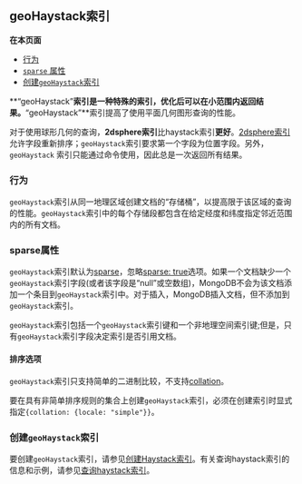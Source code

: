 ## geoHaystack索引

**在本页面**

- [行为](#行为)
- [`sparse` 属性](#属性)
- [创建`geoHaystack`索引](#索引)

**“geoHaystack”**索引是一种特殊的索引，优化后可以在小范围内返回结果。**“geoHaystack”**索引提高了使用平面几何图形查询的性能。

对于使用球形几何的查询，**2dsphere索引**比haystack索引**更好**。[2dsphere索引](https://docs.mongodb.com/master/core/2dsphere/)允许字段重新排序；`geoHaystack`索引要求第一个字段为位置字段。另外，`geoHaystack` 索引只能通过命令使用，因此总是一次返回所有结果。

### <span id="行为">行为</span>

`geoHaystack`索引从同一地理区域创建文档的“存储桶”，以提高限于该区域的查询的性能。`geoHaystack`索引中的每个存储段都包含在给定经度和纬度指定邻近范围内的所有文档。

### <span id="属性">sparse属性</span>

`geoHaystack`索引默认为[sparse](https://docs.mongodb.com/master/core/index-sparse/)，忽略[sparse: true](https://docs.mongodb.com/master/core/index-sparse/)选项。如果一个文档缺少一个`geoHaystack`索引字段(或者该字段是“null”或空数组)，MongoDB不会为该文档添加一个条目到`geoHaystack`索引中。对于插入，MongoDB插入文档，但不添加到`geoHaystack`索引。

`geoHaystack`索引包括一个`geoHaystack`索引键和一个非地理空间索引键;但是，只有`geoHaystack`索引字段决定索引是否引用文档。

#### 排序选项

`geoHaystack`索引只支持简单的二进制比较，不支持[collation](https://docs.mongodb.com/master/reference/bson-type-comparison-order/#collation)。

要在具有非简单排序规则的集合上创建`geoHaystack`索引，必须在创建索引时显式指定`{collation: {locale: "simple"}}`。

### <span id="索引">创建`geoHaystack`索引</span>

要创建`geoHaystack`索引，请参见[创建Haystack索引](https://docs.mongodb.com/master/tutorial/build-a-geohaystack-index/)。有关查询haystack索引的信息和示例，请参见[查询haystack索引](https://docs.mongodb.com/master/tutorial/query-a-geohaystack-index/)。

